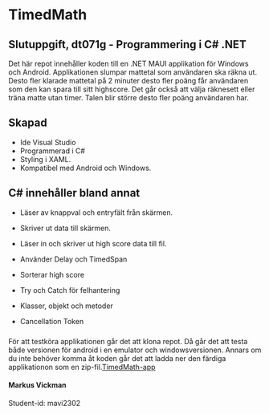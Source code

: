 # TimedMath
## Slutuppgift, dt071g - Programmering i C# .NET
Det här repot innehåller koden till en .NET MAUI applikation för Windows och Android. Applikationen slumpar mattetal som användaren ska räkna ut. Desto fler klarade mattetal på 2 minuter desto fler poäng får användaren som den kan spara till sitt highscore. Det går också att välja räknesett eller träna matte utan timer. Talen blir större desto fler poäng användaren har.

## Skapad
* Ide Visual Studio
* Programmerad i C#
* Styling i XAML.
* Kompatibel med Android och Windows.

## C# innehåller bland annat
* Läser av knappval och entryfält från skärmen.
* Skriver ut data till skärmen.
* Läser in och skriver ut high score data till fil.
* Använder Delay och TimedSpan
* Sorterar high score
* Try och Catch för felhantering
* Klasser, objekt och metoder
* Cancellation Token

  ###
För att testköra applikationen går det att klona repot. Då går det att testa både versionen för android i en emulator och windowsversionen.
Annars om du inte behöver komma åt koden går det att ladda ner den färdiga applikationon som en zip-fil.[TimedMath-app](https://github.com/MarkusVickman/C-sharp_TimedMath/blob/master/TimedMath/TimedMath_complete_application.zip)

#### Markus Vickman 
Student-id: mavi2302

